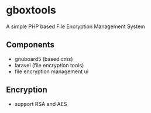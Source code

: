 # gboxtools
A simple PHP based File Encryption Management System

## Components
- gnuboard5 (based cms)
- laravel (file encryption tools)
- file encryption management ui

## Encryption
- support RSA and AES
